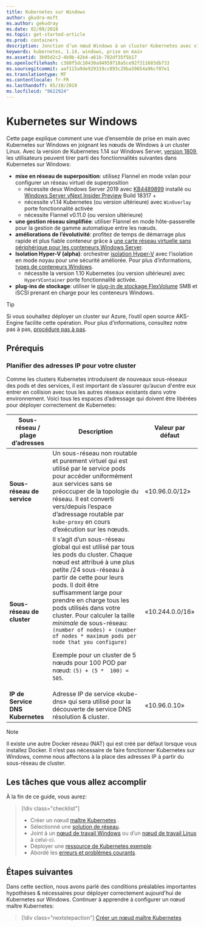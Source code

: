 ```yaml
---
title: Kubernetes sur Windows
author: gkudra-msft
ms.author: gekudray
ms.date: 02/09/2018
ms.topic: get-started-article
ms.prod: containers
description: Jonction d’un nœud Windows à un cluster Kubernetes avec v1.14.
keywords: kubernetes, 1.14, windows, prise en main
ms.assetid: 3b05d2c2-4b9b-42b4-a61b-702df35f5b17
ms.openlocfilehash: c380f5dc10430a94959718a5ce92f311603db733
ms.sourcegitcommit: aaf115a9de929319cc893c29ba39654a96cf07e1
ms.translationtype: MT
ms.contentlocale: fr-FR
ms.lasthandoff: 05/10/2019
ms.locfileid: "9622924"
---
```

# <a name="kubernetes-on-windows"></a>Kubernetes sur Windows

Cette page explique comment une vue d’ensemble de prise en main avec Kubernetes sur Windows en joignant les nœuds de Windows à un cluster Linux. Avec la version de Kubernetes 1.14 sur Windows Server, [version 1809](https://docs.microsoft.com/windows-server/get-started/whats-new-in-windows-server-1809#container-networking-with-kubernetes), les utilisateurs peuvent tirer parti des fonctionnalités suivantes dans Kubernetes sur Windows:

- **mise en réseau de superposition**: utilisez Flannel en mode vxlan pour configurer un réseau virtuel de superposition
    - nécessite deux Windows Server 2019 avec [KB4489899](https://support.microsoft.com/help/4489899) installé ou [Windows Server vNext Insider Preview](https://blogs.windows.com/windowsexperience/tag/windows-insider-program/) Build 18317 +
    - nécessite v1.14 Kubernetes (ou version ultérieure) avec `WinOverlay` porte fonctionnalité activée
    - nécessite Flannel v0.11.0 (ou version ultérieure)
- **une gestion réseau simplifiée**: utiliser Flannel en mode hôte-passerelle pour la gestion de gamme automatique entre les nœuds.
- **améliorations de l’évolutivité**: profitez de temps de démarrage plus rapide et plus fiable conteneur grâce à [une carte réseau virtuelle sans périphérique pour les conteneurs Windows Server](https://techcommunity.microsoft.com/t5/Networking-Blog/Network-start-up-and-performance-improvements-in-Windows-10/ba-p/339716).
- **Isolation Hyper-V (alpha)**: orchestrer [isolation Hyper-V](https://kubernetes.io/docs/getting-started-guides/windows/#hyper-v-containers) avec l’isolation en mode noyau pour une sécurité améliorée. Pour plus d’informations, [types de conteneurs Windows](https://docs.microsoft.com/virtualization/windowscontainers/about/#windows-container-types).
    - nécessite la version 1.10 Kubernetes (ou version ultérieure) avec `HyperVContainer` porte fonctionnalité activée.
- **plug-ins de stockage**: utiliser le [plug-in de stockage FlexVolume](https://github.com/Microsoft/K8s-Storage-Plugins) SMB et iSCSI prenant en charge pour les conteneurs Windows.

>[!TIP]
>Si vous souhaitez déployer un cluster sur Azure, l’outil open source AKS-Engine facilite cette opération. Pour plus d’informations, consultez notre pas à pas, [procédure pas à pas](https://github.com/Azure/aks-engine/blob/master/docs/topics/windows.md).

## <a name="prerequisites"></a>Prérequis

### <a name="plan-ip-addressing-for-your-cluster"></a>Planifier des adresses IP pour votre cluster

<a name="definitions"></a>Comme les clusters Kubernetes introduisent de nouveaux sous-réseaux des pods et des services, il est important de s’assurer qu’aucun d'entre eux entrer en collision avec tous les autres réseaux existants dans votre environnement. Voici tous les espaces d’adressage qui doivent être libérées pour déployer correctement de Kubernetes:

| Sous-réseau / plage d’adresses | Description | Valeur par défaut |
| --------- | ------------- | ------------- |
| <a name="service-subnet-def"></a>**Sous-réseau de service** | Un sous-réseau non routable et purement virtuel qui est utilisé par le service pods pour accéder uniformément aux services sans se préoccuper de la topologie du réseau. Il est converti vers/depuis l’espace d’adressage routable par `kube-proxy` en cours d’exécution sur les nœuds. | «10.96.0.0/12» |
| <a name="cluster-subnet-def"></a>**Sous-réseau de cluster** |  Il s’agit d’un sous-réseau global qui est utilisé par tous les pods du cluster. Chaque nœud est attribué à une plus petite /24 sous-réseau à partir de cette pour leurs pods. Il doit être suffisamment large pour prendre en charge tous les pods utilisés dans votre cluster. Pour calculer la taille *minimale* de sous-réseau: `(number of nodes) + (number of nodes * maximum pods per node that you configure)` <p/>Exemple pour un cluster de 5 nœuds pour 100 POD par nœud: `(5) + (5 *  100) = 505`.  | «10.244.0.0/16» |
| **IP de Service DNS Kubernetes** | Adresse IP de service «kube-dns» qui sera utilisé pour la découverte de service DNS résolution & cluster. | «10.96.0.10» |

> [!NOTE]
> Il existe une autre Docker réseau (NAT) qui est créé par défaut lorsque vous installez Docker. Il n’est pas nécessaire de faire fonctionner Kubernetes sur Windows, comme nous affectons à la place des adresses IP à partir du sous-réseau de cluster.

## <a name="what-you-will-accomplish"></a>Les tâches que vous allez accomplir

À la fin de ce guide, vous aurez:

> [!div class="checklist"]
> * Créer un nœud [maître Kubernetes](./creating-a-linux-master.md) .  
> * Sélectionné une [solution de réseau](./network-topologies.md).  
> * Joint à un [nœud de travail Windows](./joining-windows-workers.md) ou d’un [nœud de travail Linux](./joining-linux-workers.md) à celui-ci.  
> * Déployer une [ressource de Kubernetes exemple](./deploying-resources.md).  
> * Abordé les [erreurs et problèmes courants](./common-problems.md).

## <a name="next-steps"></a>Étapes suivantes

Dans cette section, nous avons parlé des conditions préalables importantes hypothèses & nécessaires pour déployer correctement aujourd'hui de Kubernetes sur Windows. Continuer à apprendre à configurer un nœud maître Kubernetes:

>[!div class="nextstepaction"]
>[Créer un nœud maître Kubernetes](./creating-a-linux-master.md)